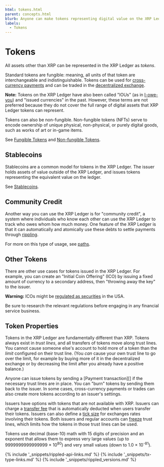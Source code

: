 ```yaml
---
html: tokens.html
parent: concepts.html
blurb: Anyone can make tokens representing digital value on the XRP Ledger.
labels:
  - Tokens
---
```

# Tokens

All assets other than XRP can be represented in the XRP Ledger as _tokens_.

Standard tokens are fungible: meaning, all units of that token are interchangeable and indistinguishable. Tokens can be used for [cross-currency payments](cross-currency-payments.html) and can be traded in the [decentralized exchange](decentralized-exchange.html).

**Note:** Tokens on the XRP Ledger have also been called "IOUs" (as in [I-owe-you](https://en.wikipedia.org/wiki/IOU)) and "issued currencies" in the past. However, these terms are not preferred because they do not cover the full range of digital assets that XRP Ledger tokens can represent. <!-- STYLE_OVERRIDE: ious -->

Tokens can also be non-fungible. Non-fungible tokens (NFTs) serve to encode ownership of unique physical, non-physical, or purely digital goods, such as works of art or in-game items.

See [Fungible Tokens](trust-lines-and-issuing.html) and [Non-fungible Tokens](non-fungible-tokens.html).

## Stablecoins

Stablecoins are a common model for tokens in the XRP Ledger. The issuer holds assets of  value outside of the XRP Ledger, and issues tokens representing the equivalent value on the ledger.

See [Stablecoins](stablecoins.html).

## Community Credit

Another way you can use the XRP Ledger is for "community credit", a system where individuals who know each other can use the XRP Ledger to track who owes whom how much money. One feature of the XRP Ledger is that it can automatically and atomically use these debts to settle payments through [rippling](rippling.html).

For more on this type of usage, see [paths](paths.html). <!--{# TODO: It would be nice to be able to link to a page with more illustrative examples of community credit. #}-->

## Other Tokens

There are other use cases for tokens issued in the XRP Ledger. For example, you can create an "Initial Coin Offering" (ICO) by issuing a fixed amount of currency to a secondary address, then "throwing away the key" to the issuer.

**Warning:** ICOs might be [regulated as securities](https://www.sec.gov/oiea/investor-alerts-and-bulletins/ib_coinofferings) in the USA. <!-- SPELLING_IGNORE: ico, icos -->

Be sure to research the relevant regulations before engaging in any financial service business.

## Token Properties

Tokens in the XRP Ledger are fundamentally different than XRP. Tokens always exist in _trust lines_, and all transfers of tokens move along trust lines. You cannot cause someone else's account to hold more of a token than the _limit_ configured on their trust line. (You _can_ cause your own trust line to go over the limit, for example by buying more of it in the decentralized exchange or by decreasing the limit after you already have a positive balance.)

Anyone can issue tokens by sending a [Payment transaction][] if the necessary trust lines are in place. You can "burn" tokens by sending them back to the issuer. In some cases, cross-currency payments or trades can also create more tokens according to an issuer's settings.

Issuers have options with tokens that are not available with XRP. Issuers can charge a [transfer fee](transfer-fees.html) that is automatically deducted when users transfer their tokens. Issuers can also define a [tick size](ticksize.html) for exchanges rates involving their tokens. Both issuers and regular accounts can [freeze](freezes.html) trust lines, which limits how the tokens in those trust lines can be used.

Tokens use decimal (base-10) math with 15 digits of precision and an exponent that allows them to express very large values (up to 9999999999999999 × 10<sup>80</sup>) and very small values (down to 1.0 × 10<sup>-81</sup>).

<!--{# common link defs #}-->
{% include '_snippets/rippled-api-links.md' %}
{% include '_snippets/tx-type-links.md' %}
{% include '_snippets/rippled_versions.md' %}
